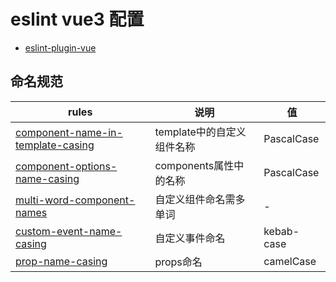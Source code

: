 # eslint vue3 配置

- [eslint-plugin-vue](https://eslint.vuejs.org/)

## 命名规范
| rules                                                                                                      | 说明                       | 值         |
| ---------------------------------------------------------------------------------------------------------- | -------------------------- | ---------- |
| [component-name-in-template-casing](https://eslint.vuejs.org/rules/component-name-in-template-casing.html) | template中的自定义组件名称 | PascalCase |
| [component-options-name-casing](https://eslint.vuejs.org/rules/component-options-name-casing.html)         | components属性中的名称     | PascalCase |
| [multi-word-component-names](https://eslint.vuejs.org/rules/multi-word-component-names.html)               | 自定义组件命名需多单词     | -          |
| [custom-event-name-casing](https://eslint.vuejs.org/rules/custom-event-name-casing.html)                   | 自定义事件命名             | kebab-case |
| [prop-name-casing](https://eslint.vuejs.org/rules/prop-name-casing.html)                                   | props命名                  | camelCase  |